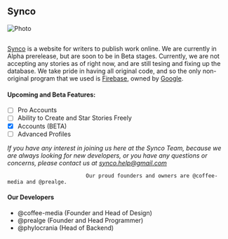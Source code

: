 ## Synco
![Photo](https://synco.tk/Full-Logo.PNG)
##
[Synco](https://synco.tk) is a website for writers to publish work online. We are currently in Alpha prerelease, but are soon to be in    Beta stages. Currently, we are not accepting any stories as of right now, and are still tesing and fixing up the database. We take pride in having all original code, and so the only non-original program that we used is [Firebase](https://firebase.google.com/), owned by [Google](https://google.com).
#### Upcoming and Beta Features:
- [ ] Pro Accounts
- [ ] Ability to Create and Star Stories Freely
- [x] Accounts (BETA)
- [ ] Advanced Profiles

*If you have any interest in joining us here at the Synco Team, because we are always looking for new developers, or you have any questions or concerns, please contact us at [synco.help@gmail.com](mailto:synco.help@gmail.com?Subject=Synco%20Employment%20Request)*
 
 
                             Our proud founders and owners are @coffee-media and @prealge.
                             
                             
#### Our Developers
- @coffee-media (Founder and Head of Design)
- @prealge (Founder and Head Programmer)
- @phylocrania (Head of Backend)

